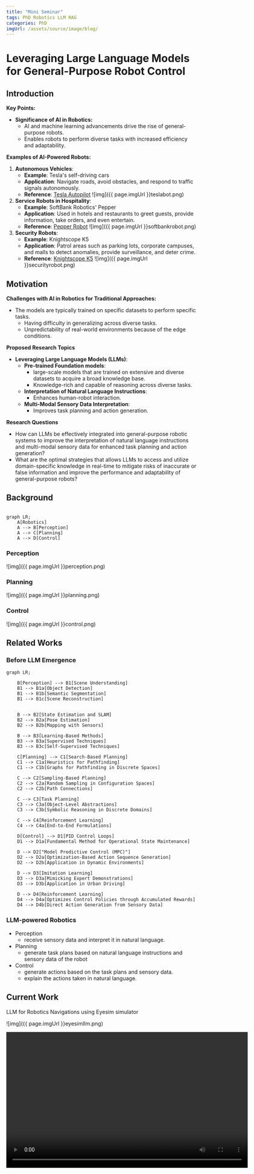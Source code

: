 ```yaml
---
title: "Mini Seminar"
tags: PhD Robotics LLM RAG
categories: PhD
imgUrl: /assets/source/image/blog/
---
```


#  Leveraging Large Language Models for General-Purpose Robot Control


## Introduction

**Key Points:**
- **Significance of AI in Robotics:**
    - AI and machine learning advancements drive the rise of general-purpose robots.
    - Enables robots to perform diverse tasks with increased efficiency and adaptability.

**Examples of AI-Powered Robots:**
1. **Autonomous Vehicles**:
    - **Example**: Tesla's self-driving cars
    - **Application**: Navigate roads, avoid obstacles, and respond to traffic signals autonomously.
    - **Reference**: [Tesla Autopilot](https://www.tesla.com/autopilot)
      ![img]({{ page.imgUrl }}teslabot.png)
2. **Service Robots in Hospitality**:
    - **Example**: SoftBank Robotics' Pepper
    - **Application**: Used in hotels and restaurants to greet guests, provide information, take orders, and even entertain.
    - **Reference**: [Pepper Robot](https://emea.softbankrobotics.com/)
      ![img]({{ page.imgUrl }}softbankrobot.png)
3. **Security Robots**:
    - **Example**: Knightscope K5
    - **Application**: Patrol areas such as parking lots, corporate campuses, and malls to detect anomalies, provide surveillance, and deter crime.
    - **Reference**: [Knightscope K5](https://www.knightscope.com/)
      ![img]({{ page.imgUrl }}securityrobot.png)

## Motivation

**Challenges with AI in Robotics for Traditional Approaches:**
- The models are typically trained on specific datasets to perform specific tasks.
  - Having difficulty in generalizing across diverse tasks.
  - Unpredictability of real-world environments because of the edge conditions.

**Proposed Research Topics**
 - **Leveraging Large Language Models (LLMs)**:
   - **Pre-trained Foundation models**: 
     - large-scale models that are trained on extensive and diverse datasets to acquire a broad knowledge base.
     - Knowledge-rich and capable of reasoning across diverse tasks.
   - **Interpretation of Natural Language Instructions**: 
     - Enhances human-robot interaction.
   - **Multi-Modal Sensory Data Interpretation**: 
     - Improves task planning and action generation.

**Research Questions**
 - How can LLMs be effectively integrated into general-purpose robotic systems to improve the 
 interpretation of natural language instructions and multi-modal sensory data for enhanced task planning and action 
   generation?
 - What are the optimal strategies that allows LLMs to access and utilize domain-specific knowledge in real-time to mitigate risks of inaccurate or false information and improve the performance and adaptability of general-purpose robots?


## Background

```mermaid

graph LR;
    A[Robotics]
    A --> B[Perception]
    A --> C[Planning]
    A --> D[Control]
```

### Perception

![img]({{ page.imgUrl }}perception.png)

### Planning
![img]({{ page.imgUrl }}planning.png)

### Control
![img]({{ page.imgUrl }}control.png)

## Related Works

### Before LLM Emergence


```mermaid
graph LR;

    B[Perception] --> B1[Scene Understanding]
    B1 --> B1a[Object Detection]
    B1 --> B1b[Semantic Segmentation]
    B1 --> B1c[Scene Reconstruction]


    B --> B2[State Estimation and SLAM]
    B2 --> B2a[Pose Estimation]
    B2 --> B2b[Mapping with Sensors]

    B --> B3[Learning-Based Methods]
    B3 --> B3a[Supervised Techniques]
    B3 --> B3c[Self-Supervised Techniques]

    C[Planning] --> C1[Search-Based Planning]
    C1 --> C1a[Heuristics for Pathfinding]
    C1 --> C1b[Graphs for Pathfinding in Discrete Spaces]

    C --> C2[Sampling-Based Planning]
    C2 --> C2a[Random Sampling in Configuration Spaces]
    C2 --> C2b[Path Connections]

    C --> C3[Task Planning]
    C3 --> C3a[Object-Level Abstractions]
    C3 --> C3b[Symbolic Reasoning in Discrete Domains]

    C --> C4[Reinforcement Learning]
    C4 --> C4a[End-to-End Formulations]

    D[Control] --> D1[PID Control Loops]
    D1 --> D1a[Fundamental Method for Operational State Maintenance]

    D --> D2["Model Predictive Control (MPC)"]
    D2 --> D2a[Optimization-Based Action Sequence Generation]
    D2 --> D2b[Application in Dynamic Environments]
    
    D --> D3[Imitation Learning]
    D3 --> D3a[Mimicking Expert Demonstrations]
    D3 --> D3b[Application in Urban Driving]
    
    D --> D4[Reinforcement Learning]
    D4 --> D4a[Optimizes Control Policies through Accumulated Rewards]
    D4 --> D4b[Direct Action Generation from Sensory Data]

```


### LLM-powered Robotics

 - Perception
   - receive sensory data and interpret it in natural language.
 - Planning
   - generate task plans based on natural language instructions and sensory data of the robot
 - Control
   - generate actions based on the task plans and sensory data.
   - explain the actions taken in natural language.


## Current Work

LLM for Robotics Navigations using Eyesim simulator


![img]({{ page.imgUrl }}eyesimllm.png)


<video width="640" height="360" controls>
  <source src="{{page.imgUrl}}eyesimllm.mp4" type="video/mp4">
  Your browser does not support the video tag.
</video>


